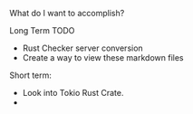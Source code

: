 What do I want to accomplish? 

Long Term TODO
* Rust Checker server conversion
* Create a way to view these markdown files


Short term:
* Look into Tokio Rust Crate.
* 
